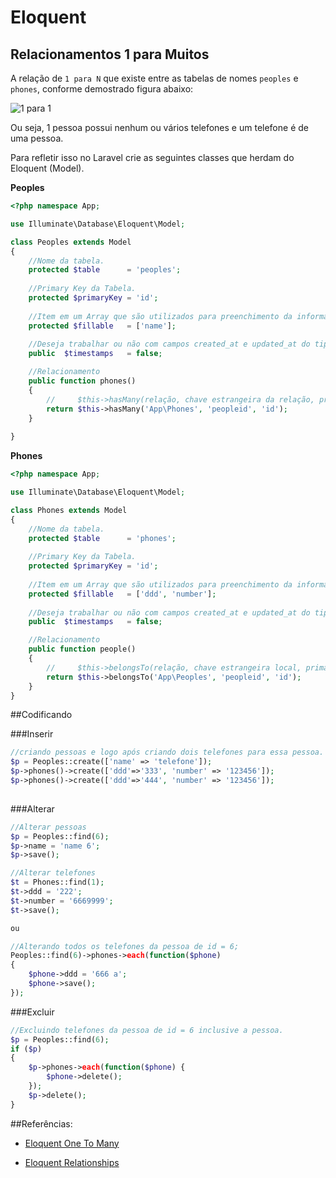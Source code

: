 # Eloquent

## Relacionamentos 1 para Muitos

A relação de `1 para N` que existe entre as tabelas de nomes `peoples` e `phones`, conforme demostrado figura abaixo:

![1 para 1](https://github.com/diasfulvio/howto/blob/master/images/1-N.png)

Ou seja, 1 pessoa possui nenhum ou vários telefones e um telefone é de uma pessoa.

Para refletir isso no Laravel crie as seguintes classes que herdam do Eloquent (Model).

__Peoples__

```PHP
<?php namespace App;

use Illuminate\Database\Eloquent\Model;

class Peoples extends Model
{
    //Nome da tabela.
    protected $table      = 'peoples';
    
    //Primary Key da Tabela.
    protected $primaryKey = 'id';
    
    //Item em um Array que são utilizados para preenchimento da informação.
    protected $fillable   = ['name'];
    
    //Deseja trabalhar ou não com campos created_at e updated_at do tipo timestamp nessa tabela.
    public  $timestamps   = false;

    //Relacionamento
    public function phones()
    {
        //     $this->hasMany(relação, chave estrangeira da relação, primary key local);
        return $this->hasMany('App\Phones', 'peopleid', 'id');
    }
    
}
```

__Phones__

```PHP
<?php namespace App;

use Illuminate\Database\Eloquent\Model;

class Phones extends Model
{
    //Nome da tabela.
    protected $table      = 'phones';
    
    //Primary Key da Tabela.
    protected $primaryKey = 'id';
    
    //Item em um Array que são utilizados para preenchimento da informação.
    protected $fillable   = ['ddd', 'number'];
    
    //Deseja trabalhar ou não com campos created_at e updated_at do tipo timestamp nessa tabela.
    public  $timestamps   = false;

    //Relacionamento
    public function people()
    {
        //     $this->belongsTo(relação, chave estrangeira local, primary key da relação);
        return $this->belongsTo('App\Peoples', 'peopleid', 'id');
    }
}
```

##Codificando

###Inserir
```PHP
//criando pessoas e logo após criando dois telefones para essa pessoa.
$p = Peoples::create(['name' => 'telefone']);
$p->phones()->create(['ddd'=>'333', 'number' => '123456']);
$p->phones()->create(['ddd'=>'444', 'number' => '123456']);
        
```
###Alterar
```PHP
//Alterar pessoas
$p = Peoples::find(6);
$p->name = 'name 6';
$p->save();

//Alterar telefones
$t = Phones::find(1);
$t->ddd = '222';
$t->number = '6669999';
$t->save();

ou

//Alterando todos os telefones da pessoa de id = 6;
Peoples::find(6)->phones->each(function($phone)
{
    $phone->ddd = '666 a';
    $phone->save();
});

```

###Excluir
```PHP
//Excluindo telefones da pessoa de id = 6 inclusive a pessoa.
$p = Peoples::find(6);
if ($p)
{
    $p->phones->each(function($phone) {
        $phone->delete();
    });
    $p->delete();
}

```


##Referências: 

- [Eloquent One To Many](http://laravel.com/docs/5.0/eloquent#one-to-many)
    
- [Eloquent Relationships](http://laravel.com/docs/5.0/eloquent#relationships)
